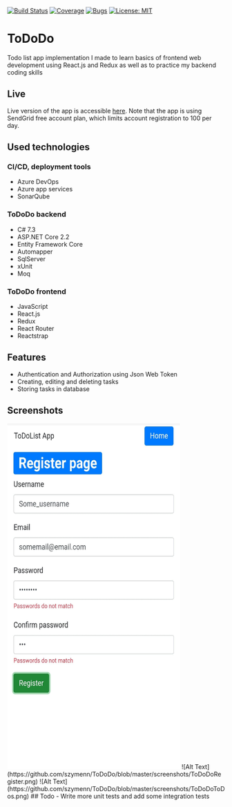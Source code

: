 [![Build Status](https://dev.azure.com/zalewsks7/ToDo/_apis/build/status/szymenn.ToDoDo?branchName=master)](https://dev.azure.com/zalewsks7/ToDo/_build/latest?definitionId=3&branchName=master)
[![Coverage](http://mysonas.eastus.azurecontainer.io:9000/api/project_badges/measure?project=ToDoDo&metric=coverage)](http://mysonas.eastus.azurecontainer.io:9000/dashboard?id=ToDoDo)
[![Bugs](http://mysonas.eastus.azurecontainer.io:9000/api/project_badges/measure?project=ToDoDo&metric=bugs)](http://mysonas.eastus.azurecontainer.io:9000/dashboard?id=ToDoDo)
[![License: MIT](https://img.shields.io/badge/License-MIT-yellow.svg)](https://opensource.org/licenses/MIT)
# ToDoDo
Todo list app implementation I made to learn basics of frontend web development using React.js and Redux as well as to practice my backend coding skills 
## Live
Live version of the app is accessible [here](https://tododoapp.azurewebsites.net/). Note that the app is using SendGrid free account plan, which limits account registration to 100 per day. 
## Used technologies
### CI/CD, deployment tools 
- Azure DevOps
- Azure app services
- SonarQube
### ToDoDo backend
- C# 7.3
- ASP.NET Core 2.2 
- Entity Framework Core
- Automapper
- SqlServer
- xUnit
- Moq
### ToDoDo frontend
- JavaScript
- React.js 
- Redux
- React Router
- Reactstrap
## Features
- Authentication and Authorization using Json Web Token
- Creating, editing and deleting tasks
- Storing tasks in database
## Screenshots
<img src="https://github.com/szymenn/ToDoDo/blob/master/screenshots/ToDoDoRegister.png" width="400" height="800" />
![Alt Text](https://github.com/szymenn/ToDoDo/blob/master/screenshots/ToDoDoRegister.png)
![Alt Text](https://github.com/szymenn/ToDoDo/blob/master/screenshots/ToDoDoToDos.png)
## Todo
- Write more unit tests and add some integration tests
